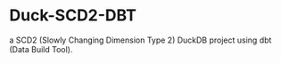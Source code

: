 # Duck-SCD2-DBT
a SCD2 (Slowly Changing Dimension Type 2) DuckDB project using dbt (Data Build Tool).
